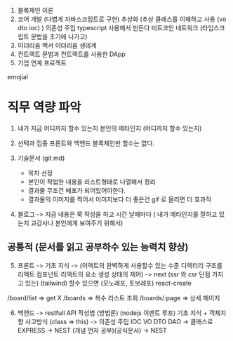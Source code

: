 1. 블록체인 이론
2. 코어 개발 (다볍게 자바스크립트로 구현) 추상화 (추상 클래스를 이해하고 사용 (vo dto ioc) ) 의존성 주입 typescript 사용해서 만든다
비트코인 네트워크  (타입스크립트 문법을 초기에 나가고)
3. 이더리움 백서 이더리움 생테계
4. 컨트렉트 문법과 컨트렉트를 사용한 DApp
5. 기업 연계 프로젝트

emojial

# 직무 역량 파악
1. 내가 지금 어디까지 할수 있는지 본인의 메타인지  (어디까지 할수 있는지)

2. 선택과 집중 프론트와 백엔드 블록체인만 할수는 없다.

3. 기술문서 (git md) 
    - 목차 선정
    - 본인이 작업한 내용을 리스트형태로 나열해서 정리
    - 결과물 무조건 배포가 되어있어야한다.
    - 결과물의 이미지를 찍어서 이미지보다 더 좋은건 gif 로 올리면 더 효과적

4. 블로그 -> 지금 내용은 쭉 작성을 하고 시간 날때마다 ( 내가 메타인지를 잘하고 있는지 교강사나 본인에게 보여주기 위해서)

## 공통적  (문서를 읽고 공부하수 있는 능력치 향상)

5. 프론트 -> 기초 지식 -> (이액트의 완벽하게 사용할수 있는 수준 디렉터리 구조를 리액트 컴포넌트 리액트의 요소 생성 상태의 제어)  -> next (ssr 와 csr 단점 가지고 있는) (tailwind) 할수 있으면 (모노레포, 토보레포)  react-create

/board/list => get X
/boards => 복수 리스트 조회
/boards/:page => 상세 페이지

6. 백엔드 -> restfull API 작성법 (방법론) (nodejs 이벤트 루프) 기초 지식 + 객체지향 사고방식 (class => this) -> 의존성 주밉 IOC VO DTO DAO -> 클래스로 EXPRESS -> 
NEST (개념 먼저 공부)(공식문서) -> NEST
